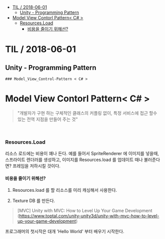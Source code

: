 <!-- START doctoc generated TOC please keep comment here to allow auto update -->
<!-- DON'T EDIT THIS SECTION, INSTEAD RE-RUN doctoc TO UPDATE -->


- [TIL   / 2018-06-01](#til----2018-06-01)
  - [Unity - Programming Pattern](#unity---programming-pattern)
- [Model View Contorl Pattern< C# >](#model-view-contorl-pattern-c-)
    - [Resources.Load](#resourcesload)
      - [비용을 줄이기 위해선?](#%EB%B9%84%EC%9A%A9%EC%9D%84-%EC%A4%84%EC%9D%B4%EA%B8%B0-%EC%9C%84%ED%95%B4%EC%84%A0)

<!-- END doctoc generated TOC please keep comment here to allow auto update -->

# TIL   / 2018-06-01
  ## Unity - Programming Pattern
    ### Model_View_Control-Pattern < C# >

 # Model View Contorl Pattern< C# >
 
> "개발자가 구현 하는 구체적인 클래스의 커플링 없이, 특정 서비스에 접근 할수 있는 전역 지점을 만들어 주는 것"

<br>

### Resources.Load

리소스 로드에는 비용이 꽤나 든다. 예를 들어서 SpriteRenderer 에 이미지를 넣을때, 스프라이트 렌더러를 생성하고, 이미지를 Resources.load 를 업데이트 때나 불러준다면? 프레임을 저하시킬 것이다.

#### 비용을 줄이기 위해선?

1. Resources.load 를 할 리소스를 미리 캐싱해서 사용한다.

2. Texture DB 를 만든다.
> 
> [MVC] Unity with MVC: How to Level Up Your Game Development
<br>(https://www.toptal.com/unity-unity3d/unity-with-mvc-how-to-level-up-your-game-development)

프로그래머의 첫시작은 대개 'Hello World' 부터 배우기 시작한다. 
